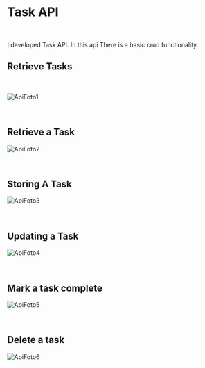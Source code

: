 <h1>Task API</h1>

<br />

<p>I developed Task API. In this api There is a basic crud functionality.</p>

<h2>Retrieve Tasks</h2>

<br />

![ApiFoto1](https://github.com/FurkanCengiz000/Build-Rest-API/assets/126884885/d24fb2a2-176f-4bc8-9eca-a3560c3f8638)

<br />

<h2>Retrieve a Task</h2>

![ApiFoto2](https://github.com/FurkanCengiz000/Build-Rest-API/assets/126884885/31277e3c-2839-4cc8-b593-93105fe7501a)

<br />

<h2>Storing A Task</h2>

![ApiFoto3](https://github.com/FurkanCengiz000/Build-Rest-API/assets/126884885/c45c9cbc-9ab8-4426-8391-4f0cd155a5cd)

<br />

<h2>Updating a Task</h2>

![ApiFoto4](https://github.com/FurkanCengiz000/Build-Rest-API/assets/126884885/31aaef68-69fc-47d1-8dbe-77119fe0f6bf)

<br />

<h2>Mark a task complete</h2>

![ApiFoto5](https://github.com/FurkanCengiz000/Build-Rest-API/assets/126884885/c1d84a39-69a6-4f26-b3b8-7a0472ddd9ea)

<br />

<h2>Delete a task</h2>

![ApiFoto6](https://github.com/FurkanCengiz000/Build-Rest-API/assets/126884885/8af6dc69-6f14-4965-b24d-887b58a8b0e6)



